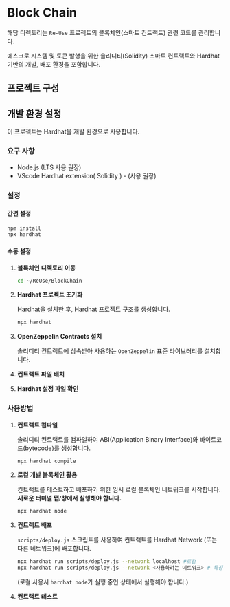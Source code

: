 # Block Chain

해당 디렉토리는 `Re-Use` 프로젝트의 블록체인(스마트 컨트랙트) 관련 코드를 관리합니다.

에스크로 시스템 및 토큰 발행을 위한 솔리디티(Solidity) 스마트 컨트랙트와 Hardhat 기반의 개발, 배포 환경을 포함합니다.

## 프로젝트 구성

## 개발 환경 설정 

이 프로젝트는 Hardhat을 개발 환경으로 사용합니다.

### 요구 사항

- Node.js (LTS 사용 권장) 
- VScode Hardhat extension( Solidity ) - (사용 권장) 

### 설정

#### 간편 설정
```bash
npm install 
npx hardhat

```

#### 수동 설정

1. **블록체인 디렉토리 이동**

    ```bash
    cd ~/ReUse/BlockChain
    ```

2. **Hardhat 프로젝트 초기화**

    Hardhat을 설치한 후, Hardhat 프로젝트 구조를 생성합니다.
    ```bash
    npx hardhat
    ```
3. **OpenZeppelin Contracts 설치**
    
    솔리디티 컨트랙트에 상속받아 사용하는 `OpenZeppelin` 표준 라이브러리를 설치합니다.
    
    
4. **컨트랙트 파일 배치**

5. **Hardhat 설정 파일 확인**

### 사용방법

1. **컨트랙트 컴파일**

    솔리디티 컨트랙트를 컴파일하여 ABI(Application Binary Interface)와 바이트코드(bytecode)를 생성합니다.
    ```bash
    npx hardhat compile
    ```

2. **로컬 개발 블록체인 활용**

    컨트랙트를 테스트하고 배포하기 위한 임시 로컬 블록체인 네트워크를 시작합니다.
    **새로운 터미널 탭/창에서 실행해야 합니다.**
    ```bash
    npx hardhat node
    ```
3. **컨트랙트 배포**

    `scripts/deploy.js` 스크립트를 사용하여 컨트랙트를 Hardhat Network (또는 다른 네트워크)에 배포합니다.
    ```bash
    npx hardhat run scripts/deploy.js --network localhost #로컬
    npx hardhat run scripts/deploy.js --network <사용하려는 네트워크> # 특정 네트워크 배포
    ```
    (로컬 사용시 `hardhat node`가 실행 중인 상태에서 실행해야 합니다.)
    
4. **컨트랙트 테스트**



